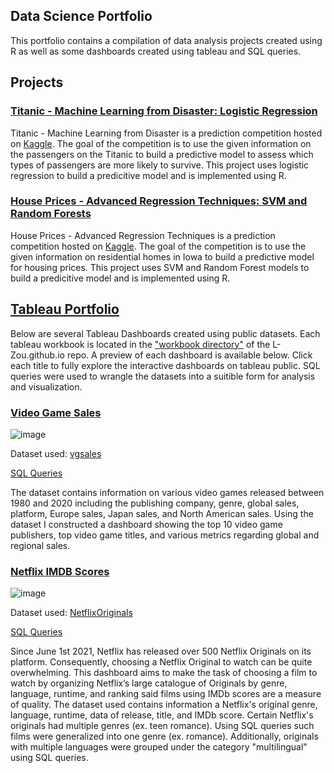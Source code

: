 ## Data Science Portfolio

This portfolio contains a compilation of data analysis projects created using R as well as some dashboards created using tableau and SQL queries.

## Projects

### [Titanic - Machine Learning from Disaster: Logistic Regression](https://l-zou.github.io/titanic/titanic.html)

Titanic - Machine Learning from Disaster is a prediction competition hosted on [Kaggle](https://www.kaggle.com/c/titanic). The goal of the competition is to use the given information on the passengers on the Titanic to build a predictive model to assess which types of passengers are more likely to survive. This project uses logistic regression to build a predicitive model and is implemented using R. 

### [House Prices - Advanced Regression Techniques: SVM and Random Forests](https://)

House Prices - Advanced Regression Techniques is a prediction competition hosted on [Kaggle](https://www.kaggle.com/c/house-prices-advanced-regression-techniques). The goal of the competition is to use the given information on residential homes in Iowa to build a predictive model for housing prices. This project uses SVM and Random Forest models to build a predicitive model and is implemented using R.

## [Tableau Portfolio](https://public.tableau.com/profile/lily3153#!/)

Below are several Tableau Dashboards created using public datasets. Each tableau workbook is located in the ["workbook directory"](https://github.com/L-Zou/L-Zou.github.io/tree/main/workbook) of the L-Zou.github.io repo. A preview of each dashboard is available below. Click each title to fully explore the interactive dashboards on tableau public. SQL queries were used to wrangle the datasets into a suitible form for analysis and visualization. 

### [Video Game Sales](https://public.tableau.com/views/Book1_16240831851680/Dashboard2?:language=en-US&:display_count=n&:origin=viz_share_link)

![image](https://user-images.githubusercontent.com/46811504/122661305-e12ac000-d156-11eb-9f80-df1299b98bb5.png)

Dataset used: [vgsales](https://www.kaggle.com/gregorut/videogamesales)

[SQL Queries](https://github.com/L-Zou/L-Zou.github.io/blob/main/workbook/VideoGameSales/videogames.sql)

The dataset contains information on various video games released between 1980 and 2020 including the publishing company, genre, global sales, platform, Europe sales, Japan sales, and North American sales. Using the dataset I constructed a dashboard showing the top 10 video game publishers, top video game titles, and various metrics regarding global and regional sales. 

### [Netflix IMDB Scores](https://public.tableau.com/shared/NF5YYZ9SS?:display_count=n&:origin=viz_share_link)

![image](https://user-images.githubusercontent.com/46811504/122830690-b35c8d00-d2b6-11eb-96c7-efcbf52ae04a.png)

Dataset used: [NetflixOriginals](https://www.kaggle.com/luiscorter/netflix-original-films-imdb-scores)

[SQL Queries](https://github.com/L-Zou/L-Zou.github.io/blob/main/workbook/netflix/netflix.sql)

Since June 1st 2021, Netflix has released over 500 Netflix Originals on its platform. Consequently, choosing a Netflix Original to watch can be quite overwhelming. This dashboard aims to make the task of choosing a film to watch by organizing Netflix’s large catalogue of Originals by genre, language, runtime, and ranking said films using IMDb scores are a measure of quality. The dataset used contains information a Netflix's original genre, language, runtime, data of release, title, and IMDb score. Certain Netflix's originals had multiple genres (ex. teen romance). Using SQL queries such films were generalized into one genre (ex. romance). Additionally, originals with multiple languages were grouped under the category "multilingual" using SQL queries.




